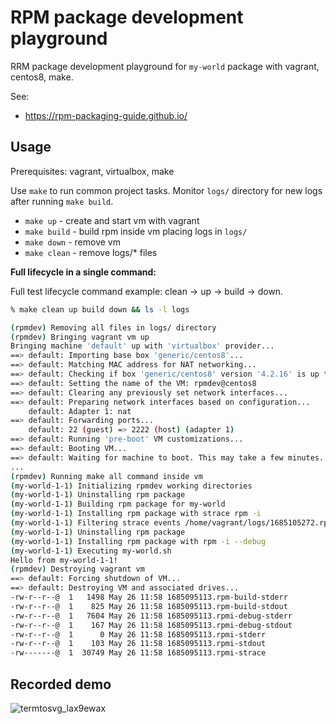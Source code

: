 # RPM package development playground

RRM package development playground for `my-world` package with vagrant, centos8, make.

See:

- https://rpm-packaging-guide.github.io/

## Usage

Prerequisites: vagrant, virtualbox, make

Use `make` to run common project tasks. Monitor `logs/` directory for new logs after running `make build`.

- `make up` - create and start vm with vagrant
- `make build` - build rpm inside vm placing logs in `logs/`
- `make down` - remove vm
- `make clean` - remove logs/\* files

**Full lifecycle in a single command:**

Full test lifecycle command example: clean -> up -> build -> down.

```bash
% make clean up build down && ls -l logs

(rpmdev) Removing all files in logs/ directory
(rpmdev) Bringing vagrant vm up
Bringing machine 'default' up with 'virtualbox' provider...
==> default: Importing base box 'generic/centos8'...
==> default: Matching MAC address for NAT networking...
==> default: Checking if box 'generic/centos8' version '4.2.16' is up to date...
==> default: Setting the name of the VM: rpmdev@centos8
==> default: Clearing any previously set network interfaces...
==> default: Preparing network interfaces based on configuration...
    default: Adapter 1: nat
==> default: Forwarding ports...
    default: 22 (guest) => 2222 (host) (adapter 1)
==> default: Running 'pre-boot' VM customizations...
==> default: Booting VM...
==> default: Waiting for machine to boot. This may take a few minutes...
...
(rpmdev) Running make all command inside vm
(my-world-1-1) Initializing rpmdev working directories
(my-world-1-1) Uninstalling rpm package
(my-world-1-1) Building rpm package for my-world
(my-world-1-1) Installing rpm package with strace rpm -i
(my-world-1-1) Filtering strace events /home/vagrant/logs/1685105272.rpmi-strace
(my-world-1-1) Uninstalling rpm package
(my-world-1-1) Installing rpm package with rpm -i --debug
(my-world-1-1) Executing my-world.sh
Hello from my-world-1-1!
(rpmdev) Destroying vagrant vm
==> default: Forcing shutdown of VM...
==> default: Destroying VM and associated drives...
-rw-r--r--@  1   1498 May 26 11:58 1685095113.rpm-build-stderr
-rw-r--r--@  1    825 May 26 11:58 1685095113.rpm-build-stdout
-rw-r--r--@  1   7604 May 26 11:58 1685095113.rpmi-debug-stderr
-rw-r--r--@  1    167 May 26 11:58 1685095113.rpmi-debug-stdout
-rw-r--r--@  1      0 May 26 11:58 1685095113.rpmi-stderr
-rw-r--r--@  1    103 May 26 11:58 1685095113.rpmi-stdout
-rw-------@  1  30749 May 26 11:58 1685095113.rpmi-strace
```

## Recorded demo

![termtosvg_lax9ewax](https://github.com/tsertkov/rpmdev-playground/assets/5339042/0794aa65-7bc0-46f3-b061-34fff891a04c)
